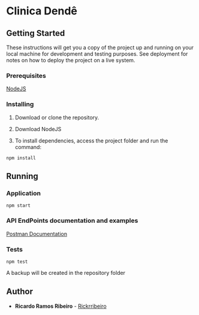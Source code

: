 # Clinica Dendê


## Getting Started

These instructions will get you a copy of the project up and running on your local machine for development and testing purposes. See deployment for notes on how to deploy the project on a live system.

### Prerequisites

[NodeJS](https://nodejs.org/)


### Installing

1. Download or clone the repository.

2. Download NodeJS

3. To install dependencies, access the project folder and run the command:

```
npm install
```

## Running

### Application

```
npm start
```
### API EndPoints documentation and examples

[Postman Documentation](https://documenter.getpostman.com/view/10937346/TVmQcarG#intro) 

### Tests

```
npm test
```
A backup will be created in the repository folder

## Author

* **Ricardo Ramos Ribeiro** - [Rickrribeiro](https://github.com/rickrribeiro)

